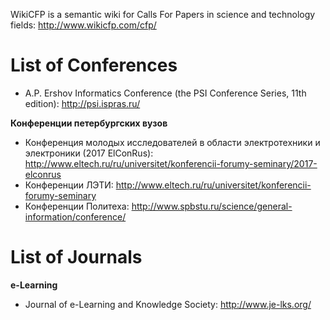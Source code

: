 WikiCFP is a semantic wiki for Calls For Papers in science and technology fields: http://www.wikicfp.com/cfp/


# List of Conferences

* A.P. Ershov Informatics Conference (the PSI Conference Series, 11th edition): http://psi.ispras.ru/


**Конференции петербургских вузов**
* Конференция молодых исследователей в области электротехники и электроники (2017 ElConRus): http://www.eltech.ru/ru/universitet/konferencii-forumy-seminary/2017-elconrus
* Конференции ЛЭТИ: http://www.eltech.ru/ru/universitet/konferencii-forumy-seminary
* Конференции Политеха: http://www.spbstu.ru/science/general-information/conference/

# List of Journals

__e-Learning__
* Journal of e-Learning and Knowledge Society: http://www.je-lks.org/
